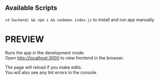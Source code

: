 ## Available Scripts

`cd backend/ && npm i && nodemon index.js` to install and run app manually

# PREVIEW

Runs the app in the development mode.\
Open [http://localhost:3000](http://localhost:3000) to view frontend in the browser.


The page will reload if you make edits.\
You will also see any lint errors in the console.
